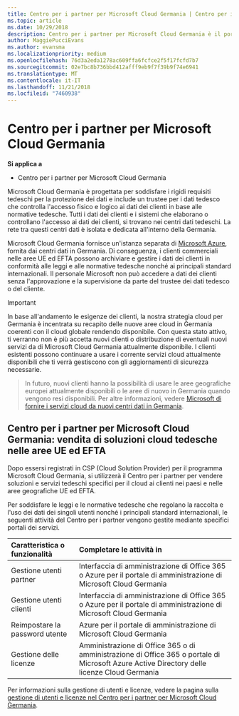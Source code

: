 ```yaml
---
title: Centro per i partner per Microsoft Cloud Germania | Centro per i partner per Microsoft Cloud Germania
ms.topic: article
ms.date: 10/29/2018
description: Centro per i partner per Microsoft Cloud Germania è il portale aziendale per i partner Microsoft che desiderano offrire soluzioni cloud Microsoft ai clienti nei paesi appartenenti alle aree UE ed EFTA. Microsoft Cloud Germania assicura che i dati cliente si trovano in Germania e un trustee tedesco designato ne controlla l'accesso. I clienti commerciali nelle aree UE ed EFTA possono archiviare e gestire i dati dei clienti in conformità alle leggi e alle normative tedesche nonché ai principali standard internazionali. Microsoft non può accedere a dati dei clienti senza l'approvazione e la supervisione da parte del trustee dei dati tedesco o del cliente.
author: MaggiePucciEvans
ms.author: evansma
ms.localizationpriority: medium
ms.openlocfilehash: 76d3a2eda1278ac609ffa6fcfce2f5f17fcfd7b7
ms.sourcegitcommit: 02e7bc8b736bbd412afff9eb9f7f39b9f74e6941
ms.translationtype: MT
ms.contentlocale: it-IT
ms.lasthandoff: 11/21/2018
ms.locfileid: "7460938"
---
```

# <a name="partner-center-for-microsoft-cloud-germany"></a>Centro per i partner per Microsoft Cloud Germania

**Si applica a**

-  Centro per i partner per Microsoft Cloud Germania

Microsoft Cloud Germania è progettata per soddisfare i rigidi requisiti tedeschi per la protezione dei dati e include un trustee per i dati tedesco che controlla l'accesso fisico e logico ai dati dei clienti in base alle normative tedesche. Tutti i dati dei clienti e i sistemi che elaborano o controllano l'accesso ai dati dei clienti, si trovano nei centri dati tedeschi. La rete tra questi centri dati è isolata e dedicata all'interno della Germania.

Microsoft Cloud Germania fornisce un'istanza separata di [Microsoft Azure](https://go.microsoft.com/fwlink/?linkid=847992), fornita dai centri dati in Germania. Di conseguenza, i clienti commerciali nelle aree UE ed EFTA possono archiviare e gestire i dati dei clienti in conformità alle leggi e alle normative tedesche nonché ai principali standard internazionali. Il personale Microsoft non può accedere a dati dei clienti senza l'approvazione e la supervisione da parte del trustee dei dati tedesco o del cliente.

>[!IMPORTANT]
>In base all'andamento le esigenze dei clienti, la nostra strategia cloud per Germania è incentrata su recapito delle nuove aree cloud in Germania coerenti con il cloud globale rendendo disponibile. Con questa stato attivo, ti verranno non è più accetta nuovi clienti o distribuzione di eventuali nuovi servizi da di Microsoft Cloud Germania attualmente disponibile. I clienti esistenti possono continuare a usare i corrente servizi cloud attualmente disponibili che ti verrà gestiscono con gli aggiornamenti di sicurezza necessarie. 

>In futuro, nuovi clienti hanno la possibilità di usare le aree geografiche europei attualmente disponibili o le aree di nuovo in Germania quando vengono resi disponibili. Per altre informazioni, vedere [Microsoft di fornire i servizi cloud da nuovi centri dati in Germania](https://news.microsoft.com/europe/2018/08/31/microsoft-to-deliver-cloud-services-from-new-datacentres-in-germany-in-2019-to-meet-evolving-customer-needs/). 


## <a name="partner-center-for-microsoft-cloud-germany-selling-german-cloud-solutions-in-eu-and-efta"></a>Centro per i partner per Microsoft Cloud Germania: vendita di soluzioni cloud tedesche nelle aree UE ed EFTA

Dopo essersi registrati in CSP (Cloud Solution Provider) per il programma Microsoft Cloud Germania, si utilizzerà il Centro per i partner per vendere soluzioni e servizi tedeschi specifici per il cloud ai clienti nei paesi e nelle aree geografiche UE ed EFTA. 

Per soddisfare le leggi e le normative tedesche che regolano la raccolta e l'uso dei dati dei singoli utenti nonché i principali standard internazionali, le seguenti attività del Centro per i partner vengono gestite mediante specifici portali dei servizi. 

Caratteristica o funzionalità | Completare le attività in
:--- | :---
Gestione utenti partner | Interfaccia di amministrazione di Office 365 o Azure per il portale di amministrazione di Microsoft Cloud Germania
Gestione utenti clienti | Interfaccia di amministrazione di Office 365 o Azure per il portale di amministrazione di Microsoft Cloud Germania
Reimpostare la password utente | Azure per il portale di amministrazione di Microsoft Cloud Germania
Gestione delle licenze | Amministrazione di Office 365 o di amministrazione di Office 365 o portale di Microsoft Azure Active Directory delle licenze Cloud Germania


Per informazioni sulla gestione di utenti e licenze, vedere la pagina sulla [gestione di utenti e licenze nel Centro per i partner per Microsoft Cloud Germania](user-management-in-partner-center-for-microsoft-cloud-germany.md).


